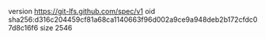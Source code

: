 version https://git-lfs.github.com/spec/v1
oid sha256:d316c204459cf81a68ca1140663f96d002a9ce9a948deb2b172cfdc07d8c16f6
size 2546
